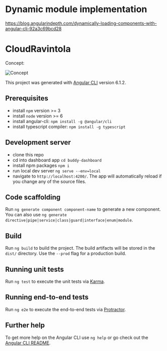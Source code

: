 # Dynamic module implementation
https://blog.angularindepth.com/dynamically-loading-components-with-angular-cli-92a3c69bcd28

# CloudRavintola

Concept:

![Concept](https://i.imgur.com/AXwjpGt.png "Concept of project")


This project was generated with [Angular CLI](https://github.com/angular/angular-cli) version 6.1.2.

## Prerequisites
- install `npm` version >= 3
- install `node` version >= 6
- install angular-cli: `npm install -g @angular/cli`
- install typescript compiler: `npm install -g typescript`

## Development server

+ clone this repo
+ cd into dashboard app `cd buddy-dashboard`
+ install npm packages `npm i`
+ run local dev server `ng serve --env=local`
+ navigate to `http://localhost:4200/`. The app will automatically reload if you change any of the source files.

## Code scaffolding

Run `ng generate component component-name` to generate a new component. You can also use `ng generate directive|pipe|service|class|guard|interface|enum|module`.

## Build

Run `ng build` to build the project. The build artifacts will be stored in the `dist/` directory. Use the `--prod` flag for a production build.

## Running unit tests

Run `ng test` to execute the unit tests via [Karma](https://karma-runner.github.io).

## Running end-to-end tests

Run `ng e2e` to execute the end-to-end tests via [Protractor](http://www.protractortest.org/).

## Further help

To get more help on the Angular CLI use `ng help` or go check out the [Angular CLI README](https://github.com/angular/angular-cli/blob/master/README.md).
